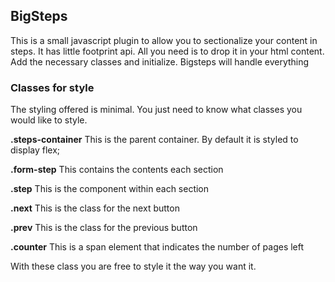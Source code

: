 ## BigSteps  
This is a small javascript plugin to allow you to sectionalize your content in steps. It has little footprint api. All you need is to drop it in your html content.
Add the necessary classes and initialize.
Bigsteps will handle everything

### Classes for style
The styling offered is minimal. You just need to know what classes you would like to style. 

**.steps-container**
This is the parent container. By default it is styled to display flex;

**.form-step**
This contains the contents each section

**.step**
This is the component within each section

**.next**
This is the class for the next button

**.prev**
This is the class for the previous button

**.counter**
This is a span element that indicates the number of pages left

With these class you are free to style it the way you want it.


